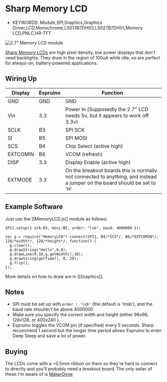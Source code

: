 <!--- Copyright (c) 2013 Gordon Williams, Pur3 Ltd. See the file LICENSE for copying permission. -->
Sharp Memory LCD
================

* KEYWORDS: Module,SPI,Graphics,Graphics Driver,LCD,Monochrome,LS013B7DH03,LS027B7DH01,Memory LCD,PNLC,HR-TFT

![2.7" Memory LCD module](400x240.jpg)

[Sharp Memory LCDs](http://www.sharpmemorylcd.com/aboutmemorylcd.html) are high pixel density, low power displays that don't need backlights. They draw in the region of 100uA while idle, so are perfect for always-on, battery-powered applications.

Wiring Up
--------

| Display | Espruino | Function |
|---------|----------|----------|
| GND     | GND      | GND      |
| Vin     | 3.3      | Power In  (Supposedly the 2.7" LCD needs 5v, but it appears to work off 3.3v) |
| SCLK    | B3       | SPI SCK  |
| SI      | B5       | SPI MOSI |
| SCS     | B4       | Chip Select (active high) |
| EXTCOMIN | B6     | VCOM (refresh) |
| DISP    | 3.3     | Display Enable (active high) |
| EXTMODE | 3.3     | On the breakout boards this is normally not connected to anything, and instead a jumper on the board should be set to 'H' |

Example Software
--------------

Just use the [[MemoryLCD.js]] module as follows:

```
SPI1.setup({ sck:B3, mosi:B5, order: "lsb", baud: 4000000 });

var g = require("MemoryLCD").connect(SPI1, B4/*SCS*/, B6/*EXTCOMIN*/, 128/*width*/, 128/*height*/, function() {
  g.clear();
  g.drawString("Hello",0,0);
  g.drawLine(0,10,g.getWidth(),10);
  g.drawString(getTime(), 0, 20);
  g.flip();
});
```

More details on how to draw are in [[Graphics]].

Notes
-----

* SPI must be set up with `order : 'lsb'` (the default is 'msb'), and the baud rate shouldn't be above 4000000
* Make sure you specify the correct width and height (either 96x96, 128x128, or 400x240 )
* Espruino toggles the VCOM pin (if specified) every 5 seconds. Sharp recommend 1 second but the longer time period allows Espruino to enter Deep Sleep and save a lot of power.

Buying
-----

The LCDs come with a ~0.5mm ribbon on them so they're hard to connect to directly and you'll probably need a breakout board. The only seller of these I'm aware of is [MakerDyne](http://www.makerdyne.com/blog/shop/)
